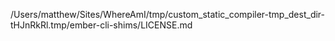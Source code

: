 /Users/matthew/Sites/WhereAmI/tmp/custom_static_compiler-tmp_dest_dir-tHJnRkRl.tmp/ember-cli-shims/LICENSE.md